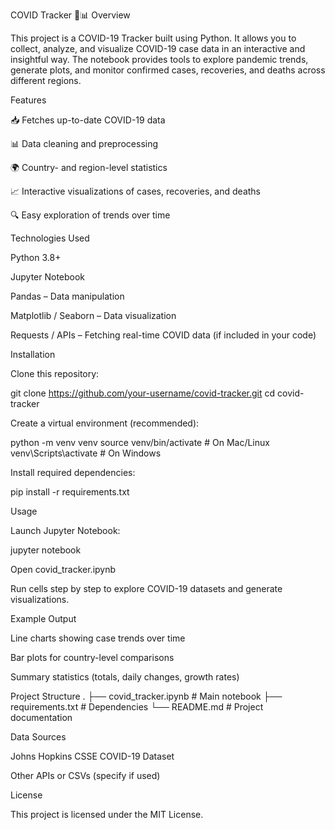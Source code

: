 COVID Tracker 🦠📊
Overview

This project is a COVID-19 Tracker built using Python. It allows you to collect, analyze, and visualize COVID-19 case data in an interactive and insightful way. The notebook provides tools to explore pandemic trends, generate plots, and monitor confirmed cases, recoveries, and deaths across different regions.

Features

📥 Fetches up-to-date COVID-19 data

📊 Data cleaning and preprocessing

🌍 Country- and region-level statistics

📈 Interactive visualizations of cases, recoveries, and deaths

🔍 Easy exploration of trends over time

Technologies Used

Python 3.8+

Jupyter Notebook

Pandas – Data manipulation

Matplotlib / Seaborn – Data visualization

Requests / APIs – Fetching real-time COVID data (if included in your code)

Installation

Clone this repository:

git clone https://github.com/your-username/covid-tracker.git
cd covid-tracker


Create a virtual environment (recommended):

python -m venv venv
source venv/bin/activate   # On Mac/Linux
venv\Scripts\activate      # On Windows


Install required dependencies:

pip install -r requirements.txt

Usage

Launch Jupyter Notebook:

jupyter notebook


Open covid_tracker.ipynb

Run cells step by step to explore COVID-19 datasets and generate visualizations.

Example Output

Line charts showing case trends over time

Bar plots for country-level comparisons

Summary statistics (totals, daily changes, growth rates)

Project Structure
.
├── covid_tracker.ipynb   # Main notebook
├── requirements.txt      # Dependencies
└── README.md             # Project documentation

Data Sources

Johns Hopkins CSSE COVID-19 Dataset

Other APIs or CSVs (specify if used)

License

This project is licensed under the MIT License.
